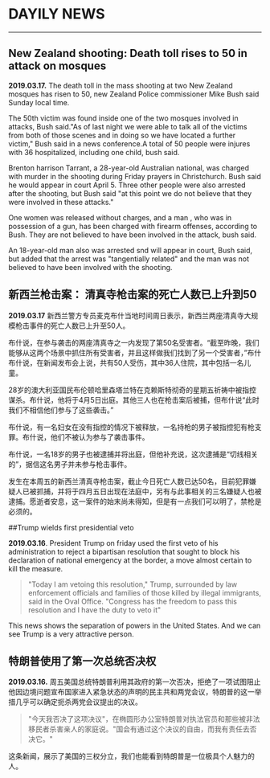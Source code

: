 # DAYILY NEWS

---

## New Zealand shooting: Death toll rises to 50 in attack on mosques

**2019.03.17.** The death toll in the mass shooting at two New Zealand mosques has risen to 50, new Zealand Police commissioner Mike Bush said Sunday local time.

The 50th victim was found inside one of the two mosques involved in attacks, Bush said."As of last night we were able to talk all of the victims from both of those scenes and in doing so we have located a further victim," Bush said in a news conference.A total of 50 people were injures with 36 hospitalized, including one child, bush said.  

Brenton harrison Tarrant, a 28-year-old Australian national, was charged with murder in the shooting during Friday prayers in Christchurch. Bush said he would appear in court April 5. Three other people were also arrested after the shooting, but Bush said "at this point we do not believe that they were involved in these attacks."

One women was released without charges, and a man , who was in possession of a gun, has been charged with firearm offenses, according to Bush. They are not believed to have been involved in the attack, bush said.

An 18-year-old man also was arrested snd will appear in court, Bush said, but added that the arrest was "tangentially related" and the man was not believed to have been involved with the shooting.

## 新西兰枪击案： 清真寺枪击案的死亡人数已上升到50 

**2019.03.17**     新西兰警方专员麦克布什当地时间周日表示，新西兰两座清真寺大规模枪击事件的死亡人数已上升至50人。

布什说，在参与袭击的两座清真寺之一内发现了第50名受害者。“截至昨晚，我们能够从这两个场景中抓住所有受害者，并且这样做我们找到了另一个受害者，”布什布什说，在新闻发布会上说，共有50人受伤，其中36人住院，其中包括一名儿童。

28岁的澳大利亚国民布伦顿哈里森塔兰特在克赖斯特彻奇的星期五祈祷中被指控谋杀。布什说，他将于4月5日出庭。其他三人也在枪击案后被捕，但布什说“此时我们不相信他们参与了这些袭击。”

布什说，有一名妇女在没有指控的情况下被释放，一名持枪的男子被指控犯有枪支罪。布什说，他们不被认为参与了袭击事件。

布什说，一名18岁的男子也被逮捕并将出庭，但他补充说，这次逮捕是“切线相关的”，据信这名男子并未参与枪击事件。

发生在本周五的新西兰清真寺枪击案，截止今日死亡人数已达50名，目前犯罪嫌疑人已被抓捕，并将于四月五日出现在法庭中，另有与此事相关的三名嫌疑人也被逮捕。愿逝者安息，这一案件的始末尚未得知，但是有一点我们可以明了，禁枪是必须的。

 

##Trump wields first presidential veto 

**2019.03.16**. President Trump on friday used the first veto of his administration to reject a bipartisan resolution that sought to block his declaration of national emergency at the border, a move almost certain to kill the measure.

> "Today I am vetoing this resolution," Trump, surrounded by law enforcement officials and families of those killed by illegal immigrants, said in the Oval Office. "Congress has the freedom to pass this resolution and I have the duty to veto it"

This news shows the separation of powers in the United States. And we can see Trump is a very attractive person.

## 特朗普使用了第一次总统否决权

**2019.03.16.**    周五美国总统特朗普利用其政府的第一次否决，拒绝了一项试图阻止他因边境问题宣布国家进入紧急状态的声明的民主共和两党会议，特朗普的这一举措几乎可以确定扼杀两党会议提出的决议。

> "今天我否决了这项决议"，在椭圆形办公室特朗普对执法官员和那些被非法移民者杀害亲人的家庭说。"国会有通过这个决议的自由，而我有责任去否决它。"

这条新闻，展示了美国的三权分立，我们也能看到特朗普是一位极具个人魅力的人。